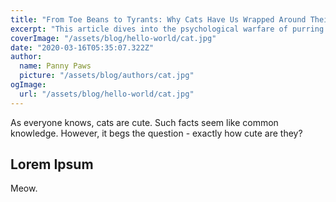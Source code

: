 ```yaml
---
title: "From Toe Beans to Tyrants: Why Cats Have Us Wrapped Around Their Paws"
excerpt: "This article dives into the psychological warfare of purring dictatorships, the evolutionary tactics behind their cuteness, and why, no matter how many of your houseplants they murder, you still find yourself saying, “Aww, who’s my precious baby?” Spoiler: It’s them. They’re the precious baby. And you’re their loyal subject."
coverImage: "/assets/blog/hello-world/cat.jpg"
date: "2020-03-16T05:35:07.322Z"
author:
  name: Panny Paws
  picture: "/assets/blog/authors/cat.jpg"
ogImage:
  url: "/assets/blog/hello-world/cat.jpg"
---
```


As everyone knows, cats are cute. Such facts seem like common knowledge. However, it begs the question - exactly how cute are they? 

## Lorem Ipsum

Meow.
